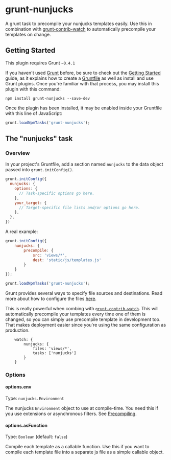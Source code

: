 # grunt-nunjucks

A grunt task to precompile your nunjucks templates easily. Use this in
combination with
[grunt-contrib-watch](https://github.com/gruntjs/grunt-contrib-watch)
to automatically precompile your templates on change.

## Getting Started
This plugin requires Grunt `~0.4.1`

If you haven't used [Grunt](http://gruntjs.com/) before, be sure to check out the [Getting Started](http://gruntjs.com/getting-started) guide, as it explains how to create a [Gruntfile](http://gruntjs.com/sample-gruntfile) as well as install and use Grunt plugins. Once you're familiar with that process, you may install this plugin with this command:

```shell
npm install grunt-nunjucks --save-dev
```

Once the plugin has been installed, it may be enabled inside your Gruntfile with this line of JavaScript:

```js
grunt.loadNpmTasks('grunt-nunjucks');
```

## The "nunjucks" task

### Overview
In your project's Gruntfile, add a section named `nunjucks` to the data object passed into `grunt.initConfig()`.

```js
grunt.initConfig({
  nunjucks: {
    options: {
      // Task-specific options go here.
    },
    your_target: {
      // Target-specific file lists and/or options go here.
    },
  },
})
```

A real example:

```js
grunt.initConfig({
    nunjucks: {
        precompile: {
            src: 'views/*',
            dest: 'static/js/templates.js'
        }
    }
});

grunt.loadNpmTasks('grunt-nunjucks');
```

Grunt provides several ways to specify file sources and destinations.
Read more about how to configure the files
[here](http://gruntjs.com/configuring-tasks#files).

This is really powerful when combing with
[`grunt-contrib-watch`](https://github.com/gruntjs/grunt-contrib-watch).
This will automatically precompile your templates every time one of
them is changed, so you can simply use precompile template in
development too. That makes deployment easier since you're using the
same configuration as production.

```
    watch: {
        nunjucks: {
            files: 'views/*',
            tasks: ['nunjucks']
        }
    }
```

### Options

#### options.env
Type: `nunjucks.Environment`

The nunjucks `Environment` object to use at compile-time. You need
this if you use extensions or asynchronous filters. See
[Precompiling](http://jlongster.github.com/nunjucks/api.html#api1).

#### options.asFunction
Type: `Boolean` (default: `false`)

Compile each template as a callable function. Use this if you want to
compile each template file into a separate js file as a simple
callable object.
